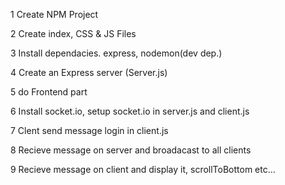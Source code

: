 1  Create NPM Project

2 Create index, CSS & JS Files

3 Install dependacies. express, nodemon(dev dep.)

4 Create an Express server (Server.js)

5 do Frontend part

6 Install socket.io, setup socket.io in server.js and client.js

7 Clent send message login in client.js

8 Recieve message on server and broadacast to all clients

9 Recieve message on client and display it, scrollToBottom etc...

